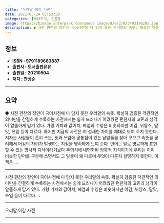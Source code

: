 ```yaml
---
title: "우리말 어감 사전"
date: 2021-05-24 03:53:58
categories: [국내도서, 인문]
image: https://bimage.interpark.com/goods_image/9/6/2/0/349319620s.jpg
description: ● 사전 편찬의 장인이 국어사전에 다 담지 못한 우리말의 속뜻. 확실히 검증된 객관적인 의미만을 간결하게 수록하는 사전에서는 쉽게 드러내기 어려웠던 편찬자의 고민과 생각이 알뜰하게 담겨 있다. 가령 가치와 값어치, 헤엄과 수영은 비슷하지만 어감, 뉘앙스, 말맛, 쓰임 등이 다르다. 하
---
```


## **정보**

- **ISBN : 9791189683887**
- **출판사 : 도서출판유유**
- **출판일 : 20210504**
- **저자 : 안상순**

------



## **요약**

●  사전 편찬의 장인이 국어사전에 다 담지 못한 우리말의 속뜻. 확실히 검증된 객관적인 의미만을 간결하게 수록하는 사전에서는 쉽게 드러내기 어려웠던 편찬자의 고민과 생각이 알뜰하게 담겨 있다. 가령 가치와 값어치, 헤엄과 수영은 비슷하지만 어감, 뉘앙스, 말맛, 쓰임 등이 다르다. 하지만 지금의 사전은 이 섬세한 차이를 제대로 보여 주지 못한다. 저자는 사람들이 흔히 쓰는, 뜻과 쓰임에 공통점이 있는 낱말들을 찾아 모으고 속뜻을 궁리해서 어감의 차이가 발생하는 지점을 명확하게 보여 준다. 언어는 말로 명료하게 표현할 수 있는 명시적 지식이라기보다 무의식에 내면화된 암묵적 지식이기에 우리는 이미 비슷한 단어를 구분해 쓰면서도 그 말들이 왜 다르며 무엇이 다른지 설명하지 못한다. 이 책은 ...

------

사전 편찬의 장인이 국어사전에 다 담지 못한 우리말의 속뜻. 확실히 검증된 객관적인 의미만을 간결하게 수록하는 사전에서는 쉽게 드러내기 어려웠던 편찬자의 고민과 생각이 알뜰하게 담겨 있다. 가령 가치와 값어치, 헤엄과 수영은 비슷하지만 어감, 뉘앙스, 말맛, 쓰임 등이 다르다.... 

------


우리말 어감 사전 

------


